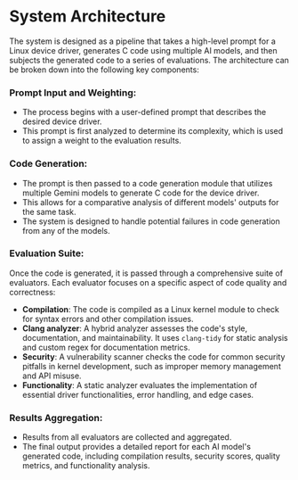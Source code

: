 # System Architecture

The system is designed as a pipeline that takes a high-level prompt for a Linux device driver, generates C code using multiple AI models, and then subjects the generated code to a series of evaluations. The architecture can be broken down into the following key components:

### Prompt Input and Weighting:
* The process begins with a user-defined prompt that describes the desired device driver.
* This prompt is first analyzed to determine its complexity, which is used to assign a weight to the evaluation results.

### Code Generation:
* The prompt is then passed to a code generation module that utilizes multiple Gemini models to generate C code for the device driver.
* This allows for a comparative analysis of different models' outputs for the same task.
* The system is designed to handle potential failures in code generation from any of the models.

### Evaluation Suite:
Once the code is generated, it is passed through a comprehensive suite of evaluators. Each evaluator focuses on a specific aspect of code quality and correctness:
* **Compilation**: The code is compiled as a Linux kernel module to check for syntax errors and other compilation issues.
* **Clang analyzer**: A hybrid analyzer assesses the code's style, documentation, and maintainability. It uses `clang-tidy` for static analysis and custom regex for documentation metrics.
* **Security**: A vulnerability scanner checks the code for common security pitfalls in kernel development, such as improper memory management and API misuse.
* **Functionality**: A static analyzer evaluates the implementation of essential driver functionalities, error handling, and edge cases.

### Results Aggregation:
* Results from all evaluators are collected and aggregated.
* The final output provides a detailed report for each AI model's generated code, including compilation results, security scores, quality metrics, and functionality analysis.
